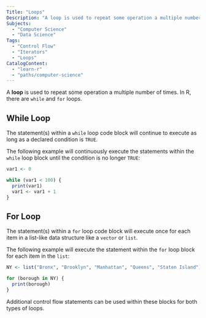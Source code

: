 ```yaml
---
Title: "Loops"
Description: "A loop is used to repeat some operation a multiple number of times."
Subjects:
  - "Computer Science"
  - "Data Science"
Tags:
  - "Control Flow"
  - "Iterators"
  - "Loops"
CatalogContent:
  - "learn-r"
  - "paths/computer-science"
---
```


A **loop** is used to repeat some operation a multiple number of times. In R, there are `while` and `for` loops.

## While Loop

The statement(s) within a `while` loop code block will continue to execute as long as a declared condition is `TRUE`.

The following example will continuously execute the statements within the `while` loop block until the condition is no longer `TRUE`:

```r
var1 <- 0

while (var1 < 100) {
  print(var1)
  var1 <- var1 + 1
}
```

## For Loop

The statement(s) within a `for` loop code block will execute once for each item in a list-like data structure like a `vector` or `list`.

The following example will execute the statement within the `for` loop block for each item in the `list`:

```r
NY <- list("Bronx", "Brooklyn", "Manhattan", "Queens", "Staten Island")

for (borough in NY) {
  print(borough)
}
```

Additional control flow statements can be used within these blocks for both types of loops.
